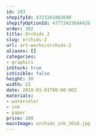 ```yaml
---
id: 283
shopifyId: 8723261882698
shopifyOptionId: 47772423684426
order: 302
title: Orchids 2
slug: orchids-2
url: art-works/orchids-2
aliases: []
categories:
- graphics
inStock: true
isVisible: false
height: 30
width: 21
date: 2018-01-01T00:00:00Z
materials:
- watercolor
- ink
- paper
price: 200
mainImage: orchids_ink_2018.jpg
---
```


